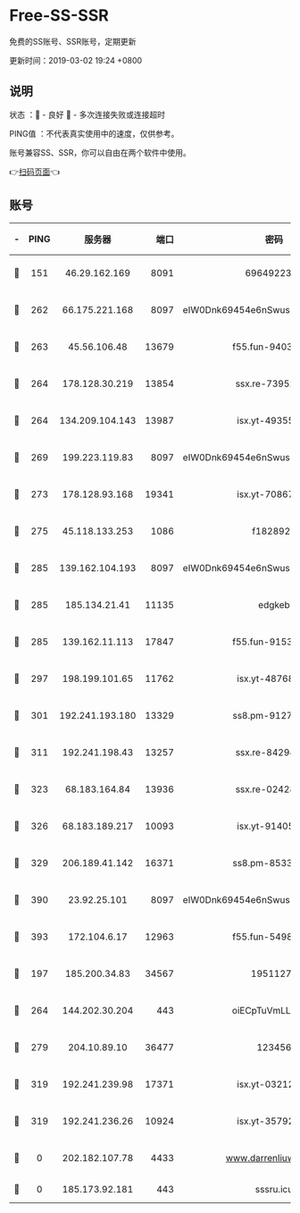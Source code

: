 # Free-SS-SSR

免费的SS账号、SSR账号，定期更新

更新时间：2019-03-02 19:24 +0800

## 说明

状态     ：🙂 - 良好 🙁 - 多次连接失败或连接超时

PING值   ：不代表真实使用中的速度，仅供参考。

账号兼容SS、SSR，你可以自由在两个软件中使用。

👉[扫码页面](https://liesauer.github.io/free-ss-ssr.github.io/)👈

## 账号

|-|PING|服务器|端口|密码|加密方式|区域|
|:----:|:----:|:-----:|-----:|:----:|:----:|:----:|
|🙂|151|46.29.162.169|8091|6964922356|aes-256-cfb|RU|
|🙂|262|66.175.221.168|8097|eIW0Dnk69454e6nSwuspv9DmS201tQ0D|aes-256-cfb|US|
|🙂|263|45.56.106.48|13679|f55.fun-94035018|aes-256-cfb|US|
|🙂|264|178.128.30.219|13854|ssx.re-73952571|aes-256-cfb|SG|
|🙂|264|134.209.104.143|13987|isx.yt-49355412|aes-256-cfb|SG|
|🙂|269|199.223.119.83|8097|eIW0Dnk69454e6nSwuspv9DmS201tQ0D|aes-256-cfb|US|
|🙂|273|178.128.93.168|19341|isx.yt-70867662|aes-256-cfb|SG|
|🙂|275|45.118.133.253|1086|f1828920|aes-256-cfb|SG|
|🙂|285|139.162.104.193|8097|eIW0Dnk69454e6nSwuspv9DmS201tQ0D|aes-256-cfb|JP|
|🙂|285|185.134.21.41|11135|edgkeb|aes-256-cfb|GB|
|🙂|285|139.162.11.113|17847|f55.fun-91530926|aes-256-cfb|SG|
|🙂|297|198.199.101.65|11762|isx.yt-48768869|aes-256-cfb|US|
|🙂|301|192.241.193.180|13329|ss8.pm-91273278|aes-256-cfb|US|
|🙂|311|192.241.198.43|13257|ssx.re-84294373|aes-256-cfb|US|
|🙂|323|68.183.164.84|13936|ssx.re-02428773|aes-256-cfb|US|
|🙂|326|68.183.189.217|10093|isx.yt-91405923|aes-256-cfb|SG|
|🙂|329|206.189.41.142|16371|ss8.pm-85330521|aes-256-cfb|SG|
|🙂|390|23.92.25.101|8097|eIW0Dnk69454e6nSwuspv9DmS201tQ0D|aes-256-cfb|US|
|🙂|393|172.104.6.17|12963|f55.fun-54984893|aes-256-cfb|US|
|🙂|197|185.200.34.83|34567|19511276|aes-256-cfb|US|
|🙂|264|144.202.30.204|443|oiECpTuVmLLxk4Ts|aes-256-cfb|US|
|🙂|279|204.10.89.10|36477|123456|aes-256-cfb|US|
|🙂|319|192.241.239.98|17371|isx.yt-03212931|aes-256-cfb|US|
|🙂|319|192.241.236.26|10924|isx.yt-35792736|aes-256-cfb|US|
|🙁|0|202.182.107.78|4433|www.darrenliuwei.com|aes-256-cfb|JP|
|🙁|0|185.173.92.181|443|sssru.icu|rc4-md5|RU|
